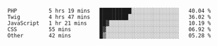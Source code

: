 <!--START_SECTION:waka-->
```text
PHP          5 hrs 19 mins   ██████████░░░░░░░░░░░░░░░   40.04 % 
Twig         4 hrs 47 mins   █████████░░░░░░░░░░░░░░░░   36.02 % 
JavaScript   1 hr 21 mins    ██▓░░░░░░░░░░░░░░░░░░░░░░   10.19 % 
CSS          55 mins         █▓░░░░░░░░░░░░░░░░░░░░░░░   06.92 % 
Other        42 mins         █▒░░░░░░░░░░░░░░░░░░░░░░░   05.28 % 
```
<!--END_SECTION:waka-->
